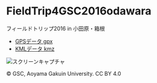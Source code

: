 # FieldTrip4GSC2016odawara
フィールドトリップ2016 in 小田原・箱根


- [GPSデータ gpx](https://github.com/gsc-aoyama/FieldTrip4GSC2016odawara/blob/master/FieldTrip2016-06-12_odawara.gpx)
- [KMLデータ kmz](https://github.com/mapconcierge/FieldTrip4GSC2016odawara/blob/master/FieldTrip4GSC2016odawara_GPSlog.kmz)


![スクリーンキャプチャ](https://github.com/mapconcierge/FieldTrip4GSC2016odawara/blob/master/odawara_bustrip2016.png?raw=true)

© GSC, Aoyama Gakuin University. CC BY 4.0
